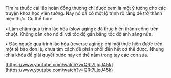 Tìm ra thuốc cải lão hoàn đồng thường chỉ được xem là một ý tưởng cho các truyện khoa học viễn tưởng. Nay nó đã có một lộ trình rõ ràng để trở thành hiện thực. Cụ thể hơn:

• Làm chậm quá trình lão hóa (slow aging): đã thực hiện thành công trên chuột. Không cần cho nó đi với tốc độ gần bằng tốc độ ánh sáng nữa.

• Đảo ngược quá trình lão hóa (reverse aging): chỉ mới thực hiện được trên một tế bào đơn lẻ, chưa tìm cách để phân phối đến hết cơ thể được. Nhưng chìa khóa để giải quyết bước này có thể nằm trong tay các con sứa.

[https://www.youtube.com/watch?v=QRt7LjqJ45k](https://www.youtube.com/watch?v=QRt7LjqJ45k)